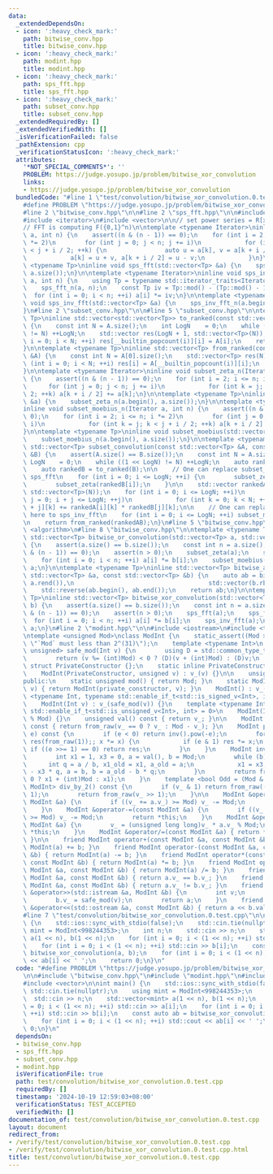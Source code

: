 ```yaml
---
data:
  _extendedDependsOn:
  - icon: ':heavy_check_mark:'
    path: bitwise_conv.hpp
    title: bitwise_conv.hpp
  - icon: ':heavy_check_mark:'
    path: modint.hpp
    title: modint.hpp
  - icon: ':heavy_check_mark:'
    path: sps_fft.hpp
    title: sps_fft.hpp
  - icon: ':heavy_check_mark:'
    path: subset_conv.hpp
    title: subset_conv.hpp
  _extendedRequiredBy: []
  _extendedVerifiedWith: []
  _isVerificationFailed: false
  _pathExtension: cpp
  _verificationStatusIcon: ':heavy_check_mark:'
  attributes:
    '*NOT_SPECIAL_COMMENTS*': ''
    PROBLEM: https://judge.yosupo.jp/problem/bitwise_xor_convolution
    links:
    - https://judge.yosupo.jp/problem/bitwise_xor_convolution
  bundledCode: "#line 1 \"test/convolution/bitwise_xor_convolution.0.test.cpp\"\n\
    #define PROBLEM \"https://judge.yosupo.jp/problem/bitwise_xor_convolution\"\n\n\
    #line 2 \"bitwise_conv.hpp\"\n\n#line 2 \"sps_fft.hpp\"\n\n#include <cassert>\n\
    #include <iterator>\n#include <vector>\n\n// set power series = R[x_1,...,x_n]/(x_1^2,...,x_n^2)\n\
    // FFT is computing F({0,1}^n)\n\ntemplate <typename Iterator>\ninline void sps_fft_n(Iterator\
    \ a, int n) {\n    assert((n & (n - 1)) == 0);\n    for (int i = 2; i <= n; i\
    \ *= 2)\n        for (int j = 0; j < n; j += i)\n            for (int k = j; k\
    \ < j + i / 2; ++k) {\n                auto u = a[k], v = a[k + i / 2];\n    \
    \            a[k] = u + v, a[k + i / 2] = u - v;\n            }\n}\n\ntemplate\
    \ <typename Tp>\ninline void sps_fft(std::vector<Tp> &a) {\n    sps_fft_n(a.begin(),\
    \ a.size());\n}\n\ntemplate <typename Iterator>\ninline void sps_inv_fft_n(Iterator\
    \ a, int n) {\n    using Tp = typename std::iterator_traits<Iterator>::value_type;\n\
    \    sps_fft_n(a, n);\n    const Tp iv = Tp::mod() - (Tp::mod() - 1) / n;\n  \
    \  for (int i = 0; i < n; ++i) a[i] *= iv;\n}\n\ntemplate <typename Tp>\ninline\
    \ void sps_inv_fft(std::vector<Tp> &a) {\n    sps_inv_fft_n(a.begin(), a.size());\n\
    }\n#line 2 \"subset_conv.hpp\"\n\n#line 5 \"subset_conv.hpp\"\n\ntemplate <typename\
    \ Tp>\ninline std::vector<std::vector<Tp>> to_ranked(const std::vector<Tp> &A)\
    \ {\n    const int N = A.size();\n    int LogN    = 0;\n    while ((1 << LogN)\
    \ != N) ++LogN;\n    std::vector res(LogN + 1, std::vector<Tp>(N));\n    for (int\
    \ i = 0; i < N; ++i) res[__builtin_popcount(i)][i] = A[i];\n    return res;\n\
    }\n\ntemplate <typename Tp>\ninline std::vector<Tp> from_ranked(const std::vector<std::vector<Tp>>\
    \ &A) {\n    const int N = A[0].size();\n    std::vector<Tp> res(N);\n    for\
    \ (int i = 0; i < N; ++i) res[i] = A[__builtin_popcount(i)][i];\n    return res;\n\
    }\n\ntemplate <typename Iterator>\ninline void subset_zeta_n(Iterator a, int n)\
    \ {\n    assert((n & (n - 1)) == 0);\n    for (int i = 2; i <= n; i *= 2)\n  \
    \      for (int j = 0; j < n; j += i)\n            for (int k = j; k < j + i /\
    \ 2; ++k) a[k + i / 2] += a[k];\n}\n\ntemplate <typename Tp>\ninline void subset_zeta(std::vector<Tp>\
    \ &a) {\n    subset_zeta_n(a.begin(), a.size());\n}\n\ntemplate <typename Iterator>\n\
    inline void subset_moebius_n(Iterator a, int n) {\n    assert((n & (n - 1)) ==\
    \ 0);\n    for (int i = 2; i <= n; i *= 2)\n        for (int j = 0; j < n; j +=\
    \ i)\n            for (int k = j; k < j + i / 2; ++k) a[k + i / 2] -= a[k];\n\
    }\n\ntemplate <typename Tp>\ninline void subset_moebius(std::vector<Tp> &a) {\n\
    \    subset_moebius_n(a.begin(), a.size());\n}\n\ntemplate <typename Tp>\ninline\
    \ std::vector<Tp> subset_convolution(const std::vector<Tp> &A, const std::vector<Tp>\
    \ &B) {\n    assert(A.size() == B.size());\n    const int N = A.size();\n    int\
    \ LogN    = 0;\n    while ((1 << LogN) != N) ++LogN;\n    auto rankedA = to_ranked(A);\n\
    \    auto rankedB = to_ranked(B);\n\n    // One can replace subset_zeta here to\
    \ sps_fft\n    for (int i = 0; i <= LogN; ++i) {\n        subset_zeta(rankedA[i]);\n\
    \        subset_zeta(rankedB[i]);\n    }\n\n    std::vector rankedAB(LogN + 1,\
    \ std::vector<Tp>(N));\n    for (int i = 0; i <= LogN; ++i)\n        for (int\
    \ j = 0; i + j <= LogN; ++j)\n            for (int k = 0; k < N; ++k) rankedAB[i\
    \ + j][k] += rankedA[i][k] * rankedB[j][k];\n\n    // One can replace subset_moebius\
    \ here to sps_inv_fft\n    for (int i = 0; i <= LogN; ++i) subset_moebius(rankedAB[i]);\n\
    \n    return from_ranked(rankedAB);\n}\n#line 5 \"bitwise_conv.hpp\"\n#include\
    \ <algorithm>\n#line 8 \"bitwise_conv.hpp\"\n\ntemplate <typename Tp>\ninline\
    \ std::vector<Tp> bitwise_or_convolution(std::vector<Tp> a, std::vector<Tp> b)\
    \ {\n    assert(a.size() == b.size());\n    const int n = a.size();\n    assert((n\
    \ & (n - 1)) == 0);\n    assert(n > 0);\n    subset_zeta(a);\n    subset_zeta(b);\n\
    \    for (int i = 0; i < n; ++i) a[i] *= b[i];\n    subset_moebius(a);\n    return\
    \ a;\n}\n\ntemplate <typename Tp>\ninline std::vector<Tp> bitwise_and_convolution(const\
    \ std::vector<Tp> &a, const std::vector<Tp> &b) {\n    auto ab = bitwise_or_convolution(std::vector(a.rbegin(),\
    \ a.rend()),\n                                     std::vector(b.rbegin(), b.rend()));\n\
    \    std::reverse(ab.begin(), ab.end());\n    return ab;\n}\n\ntemplate <typename\
    \ Tp>\ninline std::vector<Tp> bitwise_xor_convolution(std::vector<Tp> a, std::vector<Tp>\
    \ b) {\n    assert(a.size() == b.size());\n    const int n = a.size();\n    assert((n\
    \ & (n - 1)) == 0);\n    assert(n > 0);\n    sps_fft(a);\n    sps_fft(b);\n  \
    \  for (int i = 0; i < n; ++i) a[i] *= b[i];\n    sps_inv_fft(a);\n    return\
    \ a;\n}\n#line 2 \"modint.hpp\"\n\n#include <iostream>\n#include <type_traits>\n\
    \ntemplate <unsigned Mod>\nclass ModInt {\n    static_assert((Mod >> 31) == 0,\
    \ \"`Mod` must less than 2^(31)\");\n    template <typename Int>\n    static std::enable_if_t<std::is_integral_v<Int>,\
    \ unsigned> safe_mod(Int v) {\n        using D = std::common_type_t<Int, unsigned>;\n\
    \        return (v %= (int)Mod) < 0 ? (D)(v + (int)Mod) : (D)v;\n    }\n\n   \
    \ struct PrivateConstructor {};\n    static inline PrivateConstructor private_constructor{};\n\
    \    ModInt(PrivateConstructor, unsigned v) : v_(v) {}\n\n    unsigned v_;\n\n\
    public:\n    static unsigned mod() { return Mod; }\n    static ModInt from_raw(unsigned\
    \ v) { return ModInt(private_constructor, v); }\n    ModInt() : v_() {}\n    template\
    \ <typename Int, typename std::enable_if_t<std::is_signed_v<Int>, int> = 0>\n\
    \    ModInt(Int v) : v_(safe_mod(v)) {}\n    template <typename Int, typename\
    \ std::enable_if_t<std::is_unsigned_v<Int>, int> = 0>\n    ModInt(Int v) : v_(v\
    \ % Mod) {}\n    unsigned val() const { return v_; }\n\n    ModInt operator-()\
    \ const { return from_raw(v_ == 0 ? v_ : Mod - v_); }\n    ModInt pow(long long\
    \ e) const {\n        if (e < 0) return inv().pow(-e);\n        for (ModInt x(*this),\
    \ res(from_raw(1));; x *= x) {\n            if (e & 1) res *= x;\n           \
    \ if ((e >>= 1) == 0) return res;\n        }\n    }\n    ModInt inv() const {\n\
    \        int x1 = 1, x3 = 0, a = val(), b = Mod;\n        while (b) {\n      \
    \      int q = a / b, x1_old = x1, a_old = a;\n            x1 = x3, x3 = x1_old\
    \ - x3 * q, a = b, b = a_old - b * q;\n        }\n        return from_raw(x1 <\
    \ 0 ? x1 + (int)Mod : x1);\n    }\n    template <bool Odd = (Mod & 1)>\n    std::enable_if_t<Odd,\
    \ ModInt> div_by_2() const {\n        if (v_ & 1) return from_raw((v_ + Mod) >>\
    \ 1);\n        return from_raw(v_ >> 1);\n    }\n\n    ModInt &operator+=(const\
    \ ModInt &a) {\n        if ((v_ += a.v_) >= Mod) v_ -= Mod;\n        return *this;\n\
    \    }\n    ModInt &operator-=(const ModInt &a) {\n        if ((v_ += Mod - a.v_)\
    \ >= Mod) v_ -= Mod;\n        return *this;\n    }\n    ModInt &operator*=(const\
    \ ModInt &a) {\n        v_ = (unsigned long long)v_ * a.v_ % Mod;\n        return\
    \ *this;\n    }\n    ModInt &operator/=(const ModInt &a) { return *this *= a.inv();\
    \ }\n\n    friend ModInt operator+(const ModInt &a, const ModInt &b) { return\
    \ ModInt(a) += b; }\n    friend ModInt operator-(const ModInt &a, const ModInt\
    \ &b) { return ModInt(a) -= b; }\n    friend ModInt operator*(const ModInt &a,\
    \ const ModInt &b) { return ModInt(a) *= b; }\n    friend ModInt operator/(const\
    \ ModInt &a, const ModInt &b) { return ModInt(a) /= b; }\n    friend bool operator==(const\
    \ ModInt &a, const ModInt &b) { return a.v_ == b.v_; }\n    friend bool operator!=(const\
    \ ModInt &a, const ModInt &b) { return a.v_ != b.v_; }\n    friend std::istream\
    \ &operator>>(std::istream &a, ModInt &b) {\n        int v;\n        a >> v;\n\
    \        b.v_ = safe_mod(v);\n        return a;\n    }\n    friend std::ostream\
    \ &operator<<(std::ostream &a, const ModInt &b) { return a << b.val(); }\n};\n\
    #line 7 \"test/convolution/bitwise_xor_convolution.0.test.cpp\"\n\nint main()\
    \ {\n    std::ios::sync_with_stdio(false);\n    std::cin.tie(nullptr);\n    using\
    \ mint = ModInt<998244353>;\n    int n;\n    std::cin >> n;\n    std::vector<mint>\
    \ a(1 << n), b(1 << n);\n    for (int i = 0; i < (1 << n); ++i) std::cin >> a[i];\n\
    \    for (int i = 0; i < (1 << n); ++i) std::cin >> b[i];\n    const auto ab =\
    \ bitwise_xor_convolution(a, b);\n    for (int i = 0; i < (1 << n); ++i) std::cout\
    \ << ab[i] << ' ';\n    return 0;\n}\n"
  code: "#define PROBLEM \"https://judge.yosupo.jp/problem/bitwise_xor_convolution\"\
    \n\n#include \"bitwise_conv.hpp\"\n#include \"modint.hpp\"\n#include <iostream>\n\
    #include <vector>\n\nint main() {\n    std::ios::sync_with_stdio(false);\n   \
    \ std::cin.tie(nullptr);\n    using mint = ModInt<998244353>;\n    int n;\n  \
    \  std::cin >> n;\n    std::vector<mint> a(1 << n), b(1 << n);\n    for (int i\
    \ = 0; i < (1 << n); ++i) std::cin >> a[i];\n    for (int i = 0; i < (1 << n);\
    \ ++i) std::cin >> b[i];\n    const auto ab = bitwise_xor_convolution(a, b);\n\
    \    for (int i = 0; i < (1 << n); ++i) std::cout << ab[i] << ' ';\n    return\
    \ 0;\n}\n"
  dependsOn:
  - bitwise_conv.hpp
  - sps_fft.hpp
  - subset_conv.hpp
  - modint.hpp
  isVerificationFile: true
  path: test/convolution/bitwise_xor_convolution.0.test.cpp
  requiredBy: []
  timestamp: '2024-10-19 12:59:03+08:00'
  verificationStatus: TEST_ACCEPTED
  verifiedWith: []
documentation_of: test/convolution/bitwise_xor_convolution.0.test.cpp
layout: document
redirect_from:
- /verify/test/convolution/bitwise_xor_convolution.0.test.cpp
- /verify/test/convolution/bitwise_xor_convolution.0.test.cpp.html
title: test/convolution/bitwise_xor_convolution.0.test.cpp
---
```


